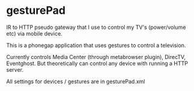 gesturePad
==========

IR to HTTP pseudo gateway that I use to control my TV's (power/volume etc) via mobile device.

This is a phonegap application that uses gestures to control a television.

Currently controls Media Center (through metabrowser plugin), DirecTV, Eventghost. But theoretically can control any device with running a HTTP server.

All settings for devices / gestures are in gesturePad.xml 